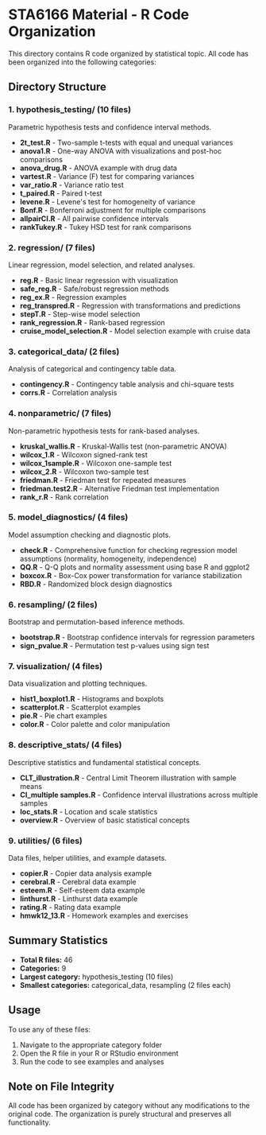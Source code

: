 # STA6166 Material - R Code Organization

This directory contains R code organized by statistical topic. All code has been organized into the following categories:

## Directory Structure

### 1. hypothesis_testing/ (10 files)
Parametric hypothesis tests and confidence interval methods.
- **2t_test.R** - Two-sample t-tests with equal and unequal variances
- **anova1.R** - One-way ANOVA with visualizations and post-hoc comparisons
- **anova_drug.R** - ANOVA example with drug data
- **vartest.R** - Variance (F) test for comparing variances
- **var_ratio.R** - Variance ratio test
- **t_paired.R** - Paired t-test
- **levene.R** - Levene's test for homogeneity of variance
- **Bonf.R** - Bonferroni adjustment for multiple comparisons
- **allpairCI.R** - All pairwise confidence intervals
- **rankTukey.R** - Tukey HSD test for rank comparisons

### 2. regression/ (7 files)
Linear regression, model selection, and related analyses.
- **reg.R** - Basic linear regression with visualization
- **safe_reg.R** - Safe/robust regression methods
- **reg_ex.R** - Regression examples
- **reg_transpred.R** - Regression with transformations and predictions
- **stepT.R** - Step-wise model selection
- **rank_regression.R** - Rank-based regression
- **cruise_model_selection.R** - Model selection example with cruise data

### 3. categorical_data/ (2 files)
Analysis of categorical and contingency table data.
- **contingency.R** - Contingency table analysis and chi-square tests
- **corrs.R** - Correlation analysis

### 4. nonparametric/ (7 files)
Non-parametric hypothesis tests for rank-based analyses.
- **kruskal_wallis.R** - Kruskal-Wallis test (non-parametric ANOVA)
- **wilcox_1.R** - Wilcoxon signed-rank test
- **wilcox_1sample.R** - Wilcoxon one-sample test
- **wilcox_2.R** - Wilcoxon two-sample test
- **friedman.R** - Friedman test for repeated measures
- **friedman.test2.R** - Alternative Friedman test implementation
- **rank_r.R** - Rank correlation

### 5. model_diagnostics/ (4 files)
Model assumption checking and diagnostic plots.
- **check.R** - Comprehensive function for checking regression model assumptions (normality, homogeneity, independence)
- **QQ.R** - Q-Q plots and normality assessment using base R and ggplot2
- **boxcox.R** - Box-Cox power transformation for variance stabilization
- **RBD.R** - Randomized block design diagnostics

### 6. resampling/ (2 files)
Bootstrap and permutation-based inference methods.
- **bootstrap.R** - Bootstrap confidence intervals for regression parameters
- **sign_pvalue.R** - Permutation test p-values using sign test

### 7. visualization/ (4 files)
Data visualization and plotting techniques.
- **hist1_boxplot1.R** - Histograms and boxplots
- **scatterplot.R** - Scatterplot examples
- **pie.R** - Pie chart examples
- **color.R** - Color palette and color manipulation

### 8. descriptive_stats/ (4 files)
Descriptive statistics and fundamental statistical concepts.
- **CLT_illustration.R** - Central Limit Theorem illustration with sample means
- **CI_multiple samples.R** - Confidence interval illustrations across multiple samples
- **loc_stats.R** - Location and scale statistics
- **overview.R** - Overview of basic statistical concepts

### 9. utilities/ (6 files)
Data files, helper utilities, and example datasets.
- **copier.R** - Copier data analysis example
- **cerebral.R** - Cerebral data example
- **esteem.R** - Self-esteem data example
- **linthurst.R** - Linthurst data example
- **rating.R** - Rating data example
- **hmwk12_13.R** - Homework examples and exercises

## Summary Statistics

- **Total R files:** 46
- **Categories:** 9
- **Largest category:** hypothesis_testing (10 files)
- **Smallest categories:** categorical_data, resampling (2 files each)

## Usage

To use any of these files:
1. Navigate to the appropriate category folder
2. Open the R file in your R or RStudio environment
3. Run the code to see examples and analyses

## Note on File Integrity

All code has been organized by category without any modifications to the original code. The organization is purely structural and preserves all functionality.

